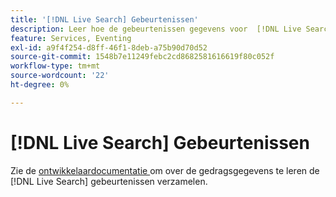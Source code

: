 ```yaml
---
title: '[!DNL Live Search] Gebeurtenissen'
description: Leer hoe de gebeurtenissen gegevens voor  [!DNL Live Search] verzamelen.
feature: Services, Eventing
exl-id: a9f4f254-d8ff-46f1-8deb-a75b90d70d52
source-git-commit: 1548b7e11249febc2cd8682581616619f80c052f
workflow-type: tm+mt
source-wordcount: '22'
ht-degree: 0%

---
```


# [!DNL Live Search] Gebeurtenissen

Zie de [ ontwikkelaardocumentatie ](https://developer.adobe.com/commerce/services/shared-services/storefront-events/#live-search) om over de gedragsgegevens te leren de [!DNL Live Search] gebeurtenissen verzamelen.

